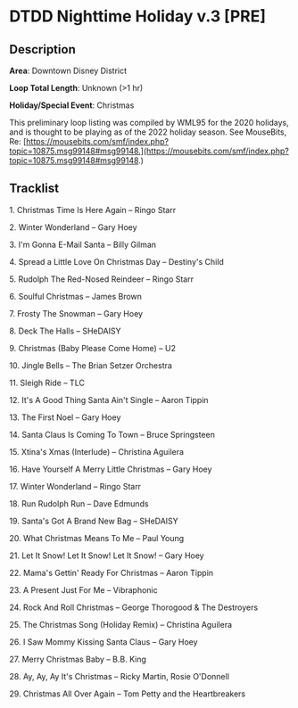 # DTDD Nighttime Holiday v.3 [PRE]

## Description

**Area**: Downtown Disney District

**Loop Total Length**: Unknown (>1 hr)

**Holiday/Special Event**: Christmas

This preliminary loop listing was compiled by WML95 for the 2020 holidays, and is thought to be playing as of the 2022 holiday season. See MouseBits, Re: [https://mousebits.com/smf/index.php?topic=10875.msg99148#msg99148.](https://mousebits.com/smf/index.php?topic=10875.msg99148#msg99148.)

## Tracklist

1\. Christmas Time Is Here Again – Ringo Starr



2\. Winter Wonderland – Gary Hoey



3\. I'm Gonna E-Mail Santa – Billy Gilman



4\. Spread a Little Love On Christmas Day – Destiny's Child



5\. Rudolph The Red-Nosed Reindeer – Ringo Starr



6\. Soulful Christmas – James Brown



7\. Frosty The Snowman – Gary Hoey



8\. Deck The Halls – SHeDAISY



9\. Christmas (Baby Please Come Home) – U2



10\. Jingle Bells – The Brian Setzer Orchestra



11\. Sleigh Ride – TLC



12\. It's A Good Thing Santa Ain't Single – Aaron Tippin



13\. The First Noel – Gary Hoey



14\. Santa Claus Is Coming To Town – Bruce Springsteen



15\. Xtina's Xmas (Interlude) – Christina Aguilera



16\. Have Yourself A Merry Little Christmas – Gary Hoey



17\. Winter Wonderland – Ringo Starr



18\. Run Rudolph Run – Dave Edmunds



19\. Santa's Got A Brand New Bag – SHeDAISY



20\. What Christmas Means To Me – Paul Young



21\. Let It Snow! Let It Snow! Let It Snow! – Gary Hoey



22\. Mama's Gettin' Ready For Christmas – Aaron Tippin



23\. A Present Just For Me – Vibraphonic



24\. Rock And Roll Christmas – George Thorogood & The Destroyers



25\. The Christmas Song (Holiday Remix) – Christina Aguilera



26\. I Saw Mommy Kissing Santa Claus – Gary Hoey



27\. Merry Christmas Baby – B.B. King



28\. Ay, Ay, Ay It's Christmas – Ricky Martin, Rosie O'Donnell



29\. Christmas All Over Again – Tom Petty and the Heartbreakers


